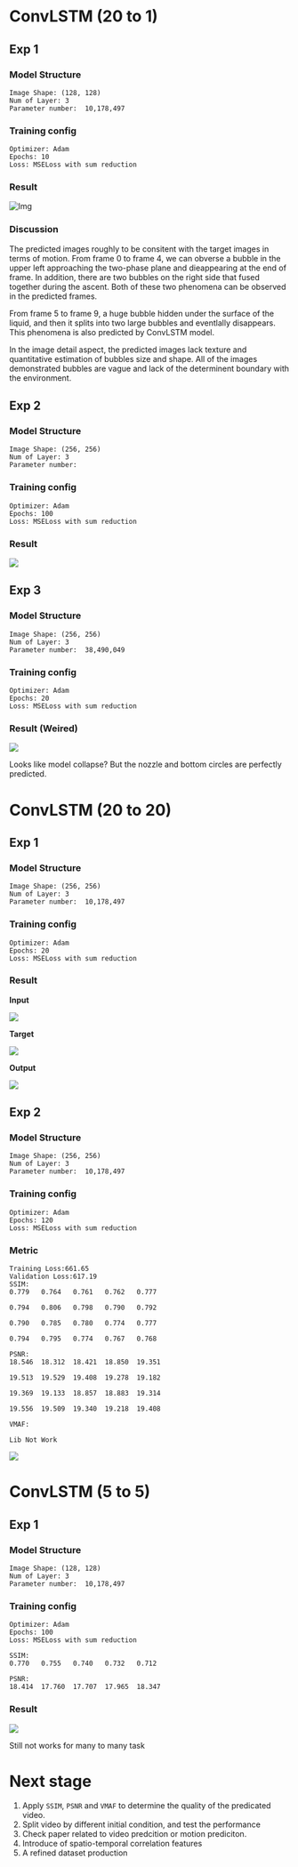 # ConvLSTM (20 to 1)

##  Exp 1

### Model Structure

```
Image Shape: (128, 128)
Num of Layer: 3
Parameter number:  10,178,497
```
### Training config

```
Optimizer: Adam
Epochs: 10
Loss: MSELoss with sum reduction
```
### Result
![Img](./files/a.png)

### Discussion
The predicted images roughly to be consitent with the target images in terms of motion.
From frame 0 to frame 4, we can obverse a bubble in the upper left approaching the two-phase plane and dieappearing at the end of frame. In addition, there are two bubbles on the right side that fused together during the ascent. Both of these two phenomena can be observed in the predicted frames.

From frame 5 to frame 9, a huge bubble hidden under the surface of the liquid, and then it splits into two large bubbles and eventlally disappears. This phenomena is also predicted by ConvLSTM model.

In the image detail aspect, the predicted images lack texture and quantitative estimation of bubbles size and shape. All of the images demonstrated bubbles are vague and lack of the determinent boundary with the environment.  





## Exp 2

### Model Structure

```
Image Shape: (256, 256)
Num of Layer: 3
Parameter number:  
```
### Training config

```
Optimizer: Adam
Epochs: 100
Loss: MSELoss with sum reduction
```
### Result

![](./files/b.png)



## Exp 3

### Model Structure

```
Image Shape: (256, 256)
Num of Layer: 3
Parameter number:  38,490,049
```

### Training config

```
Optimizer: Adam
Epochs: 20
Loss: MSELoss with sum reduction
```

### Result (Weired)

![](./files/f.png)



Looks like model collapse? But the nozzle and bottom circles are perfectly predicted.



# ConvLSTM (20 to 20)

## Exp 1

### Model Structure

```
Image Shape: (256, 256)
Num of Layer: 3
Parameter number:  10,178,497
```

### Training config

```
Optimizer: Adam
Epochs: 20
Loss: MSELoss with sum reduction
```

### Result

**Input**

![](./files/c.png)

**Target**

![](./files/d.png)



**Output**

![](./files/e.png)





## Exp 2

### Model Structure

```
Image Shape: (256, 256)
Num of Layer: 3
Parameter number:  10,178,497
```

### Training config

```
Optimizer: Adam
Epochs: 120
Loss: MSELoss with sum reduction
```

### Metric

```
Training Loss:661.65 
Validation Loss:617.19
SSIM: 
0.779	0.764	0.761	0.762	0.777	

0.794	0.806	0.798	0.790	0.792	

0.790	0.785	0.780	0.774	0.777	

0.794	0.795	0.774	0.767	0.768	

PSNR: 
18.546	18.312	18.421	18.850	19.351	

19.513	19.529	19.408	19.278	19.182	

19.369	19.133	18.857	18.883	19.314	

19.556	19.509	19.340	19.218	19.408	

VMAF:

Lib Not Work

```

![](./files/h1.png)

# ConvLSTM (5 to 5)

## Exp 1

### Model Structure

```
Image Shape: (128, 128)
Num of Layer: 3
Parameter number:  10,178,497
```

### Training config

```
Optimizer: Adam
Epochs: 100
Loss: MSELoss with sum reduction

SSIM: 
0.770	0.755	0.740	0.732	0.712

PSNR:
18.414	17.760	17.707	17.965	18.347
```



### Result

![](./files/h2.png)

Still not works for many to many task




# Next stage
1. Apply `SSIM`, `PSNR` and `VMAF` to determine the quality of the predicated video.
2. Split video by different initial condition, and test the performance
3. Check paper related to video predcition or motion prediciton.
4. Introduce of spatio-temporal correlation features
5. A refined dataset production
